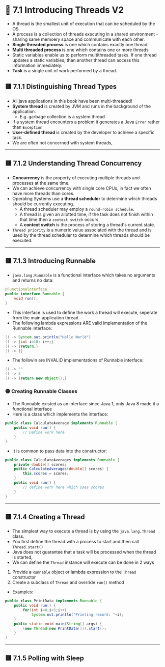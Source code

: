 <link href="../../styles.css" rel="stylesheet"></link>


# 🧠 7.1 Introducing Threads V2
* A thread is the smallest unit of execution that can be scheduled by the OS
* A process is a collection of threads executing in a shared environment - sharing same memoery space and communicate with each other.
* **Single threaded process** is one which contains exactly one thread
* **Multi threaded process** is one which contains one or more threads
* Static variables enable us to perform multithreaded tasks. If one thread updates a static variables, than another thread can access this information immediately.
* **Task** is a single unit of work performed by a thread.

## 🟥 7.1.1 Distinguishing Thread Types
* All java applications in this book have been multi-threaded!
* **System thread** is created by JVM and runs in the background of the application.
    - E.g. garbage collection is a system thread
* If a system thread encounters a problem it generates a Java `Error` rather than `Exception`
* **User-defined thread** is created by the developer to achieve a specific task.
* We are often not concerned with system threads,
<hr>

## 🟥 7.1.2 Understanding Thread Concurrency
* **Concurrency** is the property of executing multiple threads and processes at the same time.
* We can achieve concurrency with single core CPUs, in fact we often have more threads than cores.
* Operating Systems use a **thread scheduler** to determine which threads should be currently executing.
    - A thread scheduler may employ a `round-robin schedule`.
    - A thread is given an allotted time, if the task does not finish within that time then a `context switch` occurs.
    - A **context switch** is the process of storing a thread's current state.
* `Thread priority` is a numeric value associated with the thread and is used by the thread scheduler to determine which threads should be executed.
<hr>

## 🟥 7.1.3 Introducing Runnable
* `java.lang.Runnable` is a functional interface which takes no arguments and returns no data:
```java
@Functionalnterface 
public interface Runnable {
    void run();
}
```
* This interface is used to define the work a thread will execute, seperate from the main application thread.
* The following lambda expressions ARE valid implementation of the Runnable interface:
```java
() -> System.out.println("Hello World")
() -> {int i=10; i++;}
() -> {return;}
() -> {}
```
*  The followin are INVALID implementations of Runnable interface:
```java
() -> ""
() -> 5
() -> {return new Object();}
```

### 🟡 Creating Runnable Classes
* The Runnable existed as an interface since Java 1, only Java 8 made it a functional interface
* Here is a class which implements the interface:
```java
public class CalculateAverage implements Runnable {
    public void run() {
        // Define work here
    }
}
```
* It is common to pass data into the constructor:
```java
public class CalculateAverages implements Runnable {
    private double[] scores;
    public CalculateAverages(double[] scores) {
        this.scores = scores;
    }
    public void run() {
        // define work here which uses scores
    }
}
```

<hr>

## 🟥 7.1.4 Creating a Thread

* The simplest way to execute a thread is by using the `java.lang.Thread` class.
* You first define the thread with a process to start and then call `Thread.start()`
* Java does not guarantee that a task will be processed when the thread is started,
* We can define the `Thread` instance will execute can be done in 2 ways
1) Provide a `Runnable` object or lambda expression to the `Thread` constructor
2) Create a subclass of `Thread` and override `run()` method
* Examples:
```java
public class PrintData implements Runnable {
    public void run() {
        for(int i=0;i<3;i++)
            System.out.println("Printing record: "+i);
    }
    public static void main(String[] args) {
        (new Thread(new PrintData())).start();
    }
}
```
<hr>

## 🟥 7.1.5 Polling with Sleep
